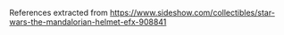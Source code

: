 References extracted from https://www.sideshow.com/collectibles/star-wars-the-mandalorian-helmet-efx-908841